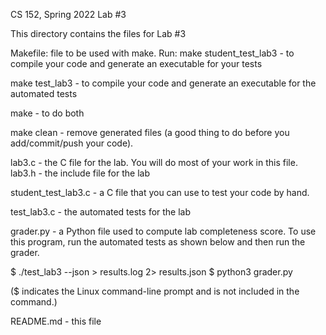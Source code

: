 CS 152, Spring 2022
Lab #3

This directory contains the files for Lab #3

Makefile: file to be used with make.  Run:
  make student_test_lab3 - to compile your code and generate an executable for your tests

  make test_lab3 - to compile your code and generate an executable for the automated tests

  make - to do both

  make clean - remove generated files  (a good thing to do before you add/commit/push
    your code).

lab3.c - the C file for the lab.  You will do most of your work in this file.
lab3.h - the include file for the lab

student_test_lab3.c - a C file that you can use to test your code by
  hand.

test_lab3.c - the automated tests for the lab

grader.py - a Python file used to compute lab completeness score.  To
use this program, run the automated tests as shown below and then run
the grader.

  $ ./test_lab3 --json > results.log 2> results.json
  $ python3 grader.py

($ indicates the Linux command-line prompt and is not included in the command.)

README.md - this file

